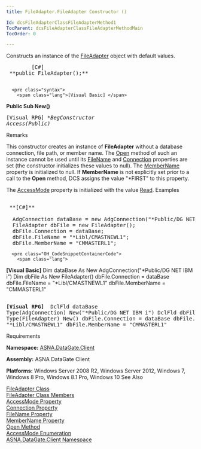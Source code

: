 ```yaml
---
title: FileAdapter.FileAdapter Constructor ()

Id: dcsFileAdapterClassFileAdapterMethod1
TocParent: dcsFileAdapterClassFileAdapterMethodMain
TocOrder: 0

---
```


Constructs an instance of the [FileAdapter](dcsFileAdapterClass.html) object with default values.
<pre class="syntax">
        <span class="lang">[C#]</span>
 **public FileAdapter();** 
      </pre>
      <pre class="syntax">
        <span class="lang">[Visual Basic] </span>
 **Public Sub New()** 
      </pre>
      <pre class="syntax">
        <span class="lang">[Visual RPG]</span>
 **BegConstructor Access(*Public)** 
      </pre>

Remarks

This constructor creates an instance of **FileAdapter** without a database connection, file path, or member name. The [ Open](dcsFileAdapterClassOpenMethod.html) method of such an instance cannot be used until its [ FileName](dcsFileAdapterClassFileNameProperty.html) and [Connection](dcsFileAdapterClassConnectionProperty.html) properties are set (the constructor initializes these values to null). The [ MemberName](dcsFileAdapterClassMemberNameProperty.html) property is initialized to null. If **MemberName** is not explicitly set prior to a call to the **Open** method, DCS assigns the value "*FIRST" to this property.

The [AccessMode](dcsFileAdapterClassAccessModeProperty.html) property is initialized with the value [Read](dcsAccessModeEnumeration.html). 
Examples

<pre class="OH_CodeSnippetContainerCode">
        <span class="lang">
 **[C#]** 
        </span>
  AdgConnection dataBase = new AdgConnection("*Public/DG NET IBM i");
  FileAdapter dbFile = new FileAdapter();
  dbFile.Connection = dataBase;
  dbFile.FileName = "*Libl/CMASTNEWL1";
  dbFile.MemberName = "CMMASTERL1";</pre>
      <pre class="OH_CodeSnippetContainerCode">
        <span class="lang">
 **[Visual Basic]** 
        </span>
  Dim dataBase As New AdgConnection("*Public/DG NET IBM i")
  Dim dbFile As New FileAdapter()
  dbFile.Connection = dataBase
  dbFile.FileName = "*Libl/CMASTNEWL1"
  dbFile.MemberName = "CMMASTERL1"</pre>
      <pre class="OH_CodeSnippetContainerCode">
        <span class="lang">
 **[Visual RPG]** 
        </span>
  DclFld dataBase Type(AdgConnection) New("*Public/DG NET IBM i")
  DclFld dbFile Type(FileAdapter) New()
  dbFile.Connection = dataBase
  dbFile.FileName = "*Libl/CMASTNEWL1"
  dbFile.MemberName = "CMMASTERL1"</pre>

Requirements

**Namespace:** [ASNA.DataGate.Client](dcsDataGateClientNamespace.html) 

**Assembly:** ASNA DataGate Client

**Platforms:** Windows Server 2008 R2, Windows Server 2012, Windows 7, Windows 8 Pro, Windows 8.1 Pro, Windows 10
See Also

[FileAdapter Class](dcsFileAdapterClass.html) <br /> [FileAdapter Class Members](dcsFileAdapterMembers.html) <br /> [AccessMode Property](dcsFileAdapterClassAccessModeProperty.html) <br /> [Connection Property](dcsFileAdapterClassConnectionProperty.html) <br /> [FileName Property](dcsFileAdapterClassFileNameProperty.html) <br /> [MemberName Property](dcsFileAdapterClassMemberNameProperty.html) <br /> [Open Method](dcsFileAdapterClassOpenMethod.html) <br /> [AccessMode Enumeration](dcsAccessModeEnumeration.html) <br /> [ASNA.DataGate.Client Namespace](dcsDataGateClientNamespace.html) 
